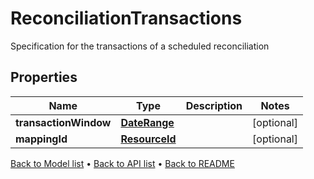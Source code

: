 

# ReconciliationTransactions

Specification for the transactions of a scheduled reconciliation

## Properties

| Name | Type | Description | Notes |
|------------ | ------------- | ------------- | -------------|
|**transactionWindow** | [**DateRange**](DateRange.md) |  |  [optional] |
|**mappingId** | [**ResourceId**](ResourceId.md) |  |  [optional] |



[Back to Model list](../README.md#documentation-for-models) &#8226; [Back to API list](../README.md#documentation-for-api-endpoints) &#8226; [Back to README](../README.md)


